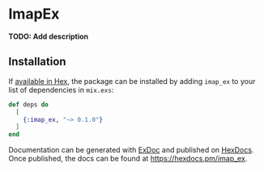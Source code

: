 # ImapEx

**TODO: Add description**

## Installation

If [available in Hex](https://hex.pm/docs/publish), the package can be installed
by adding `imap_ex` to your list of dependencies in `mix.exs`:

```elixir
def deps do
  [
    {:imap_ex, "~> 0.1.0"}
  ]
end
```

Documentation can be generated with [ExDoc](https://github.com/elixir-lang/ex_doc)
and published on [HexDocs](https://hexdocs.pm). Once published, the docs can
be found at <https://hexdocs.pm/imap_ex>.

